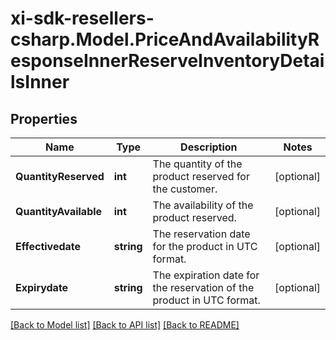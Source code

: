 # xi-sdk-resellers-csharp.Model.PriceAndAvailabilityResponseInnerReserveInventoryDetailsInner

## Properties

Name | Type | Description | Notes
------------ | ------------- | ------------- | -------------
**QuantityReserved** | **int** | The quantity of the product reserved for the customer. | [optional] 
**QuantityAvailable** | **int** | The availability of the product reserved. | [optional] 
**Effectivedate** | **string** | The reservation date for the product in UTC format. | [optional] 
**Expirydate** | **string** | The expiration date for the reservation of the product in UTC format. | [optional] 

[[Back to Model list]](../README.md#documentation-for-models) [[Back to API list]](../README.md#documentation-for-api-endpoints) [[Back to README]](../README.md)

